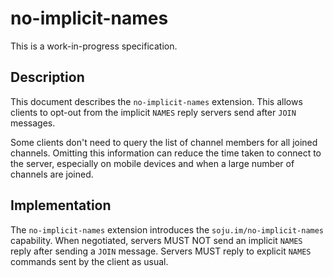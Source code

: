 # no-implicit-names

This is a work-in-progress specification.

## Description

This document describes the `no-implicit-names` extension. This allows clients to opt-out from the implicit `NAMES` reply servers send after `JOIN` messages.

Some clients don't need to query the list of channel members for all joined channels. Omitting this information can reduce the time taken to connect to the server, especially on mobile devices and when a large number of channels are joined.

## Implementation

The `no-implicit-names` extension introduces the `soju.im/no-implicit-names` capability. When negotiated, servers MUST NOT send an implicit `NAMES` reply after sending a `JOIN` message. Servers MUST reply to explicit `NAMES` commands sent by the client as usual.
